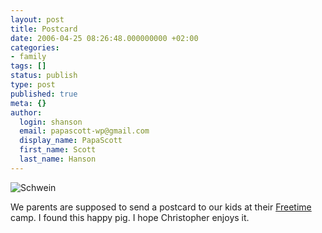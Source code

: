 ```yaml
---
layout: post
title: Postcard
date: 2006-04-25 08:26:48.000000000 +02:00
categories:
- family
tags: []
status: publish
type: post
published: true
meta: {}
author:
  login: shanson
  email: papascott-wp@gmail.com
  display_name: PapaScott
  first_name: Scott
  last_name: Hanson
---
```

<p><img src="https://www.papascott.de/wordpress/wp-content/uploads/2006/04/schwein.jpg" alt="Schwein" /></p>
<p>We parents are supposed to send a postcard to our kids at their <a href="https://www.papascott.de/archives/2006/04/23/freetime-20/">Freetime</a> camp. I found this happy pig. I hope Christopher enjoys it.</p>
